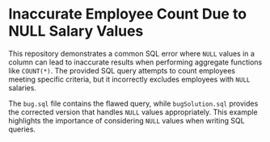 # Inaccurate Employee Count Due to NULL Salary Values

This repository demonstrates a common SQL error where `NULL` values in a column can lead to inaccurate results when performing aggregate functions like `COUNT(*)`.  The provided SQL query attempts to count employees meeting specific criteria, but it incorrectly excludes employees with `NULL` salaries.

The `bug.sql` file contains the flawed query, while `bugSolution.sql` provides the corrected version that handles `NULL` values appropriately. This example highlights the importance of considering `NULL` values when writing SQL queries.